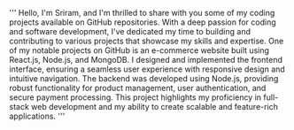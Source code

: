 '''
Hello, I'm Sriram, and I'm thrilled to share with you some of my coding projects available on GitHub repositories. With a deep passion for coding and software development, I've dedicated my time to building and contributing to various projects that showcase my skills and expertise. One of my notable projects on GitHub is an e-commerce website built using React.js, Node.js, and MongoDB. I designed and implemented the frontend interface, ensuring a seamless user experience with responsive design and intuitive navigation. The backend was developed using Node.js, providing robust functionality for product management, user authentication, and secure payment processing. This project highlights my proficiency in full-stack web development and my ability to create scalable and feature-rich applications.
'''

